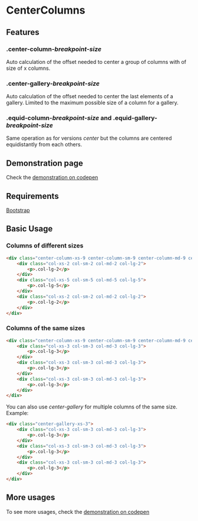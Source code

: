 # CenterColumns
## Features
### .center-column-*breakpoint*-*size*
Auto calculation of the offset needed to center a group of columns with of size of x columns.

### .center-gallery-*breakpoint*-*size*
Auto calculation of the offset needed to center the last elements of a gallery.
Limited to the maximum possible size of a column for a gallery.

### .equid-column-*breakpoint*-*size* and .equid-gallery-*breakpoint*-*size*
Same operation as for versions *center* but the columns are centered equidistantly from each others.

## Demonstration page
Check the [demonstration on codepen](http://codepen.io/disalvo_webdev/pen/XJOBdK/)

## Requirements
[Bootstrap](http://getbootstrap.com/)

## Basic Usage
### Columns of different sizes

```html
<div class="center-column-xs-9 center-column-sm-9 center-column-md-9 center-column-lg-9">
    <div class="col-xs-2 col-sm-2 col-md-2 col-lg-2">
        <p>.col-lg-2</p>
    </div>
    <div class="col-xs-5 col-sm-5 col-md-5 col-lg-5">
        <p>.col-lg-5</p>
    </div>
    <div class="col-xs-2 col-sm-2 col-md-2 col-lg-2">
        <p>.col-lg-2</p>
    </div>
</div>
```

### Columns of the same sizes

```html
<div class="center-column-xs-9 center-column-sm-9 center-column-md-9 center-column-lg-9">
    <div class="col-xs-3 col-sm-3 col-md-3 col-lg-3">
        <p>.col-lg-3</p>
    </div>
    <div class="col-xs-3 col-sm-3 col-md-3 col-lg-3">
        <p>.col-lg-3</p>
    </div>
    <div class="col-xs-3 col-sm-3 col-md-3 col-lg-3">
        <p>.col-lg-3</p>
    </div>
</div>
```

You can also use *center-gallery* for multiple columns of the same size.
Example:

```html
<div class="center-gallery-xs-3">
    <div class="col-xs-3 col-sm-3 col-md-3 col-lg-3">
        <p>.col-lg-3</p>
    </div>
    <div class="col-xs-3 col-sm-3 col-md-3 col-lg-3">
        <p>.col-lg-3</p>
    </div>
    <div class="col-xs-3 col-sm-3 col-md-3 col-lg-3">
        <p>.col-lg-3</p>
    </div>
</div>
```

## More usages
To see more usages, check the [demonstration on codepen](http://codepen.io/disalvo_webdev/pen/XJOBdK/)